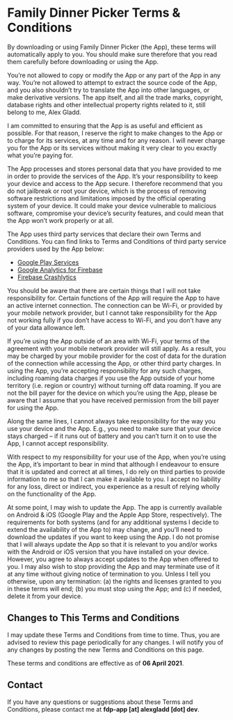 # Family Dinner Picker Terms & Conditions

By downloading or using Family Dinner Picker (the App), these terms will automatically apply to you. You should make sure therefore that you read them carefully before downloading or using the App.

You’re not allowed to copy or modify the App or any part of the App in any way. You’re not allowed to attempt to extract the source code of the App, and you also shouldn’t try to translate the App into other languages, or make derivative versions. The app itself, and all the trade marks, copyright, database rights and other intellectual property rights related to it, still belong to me, Alex Gladd.

I am committed to ensuring that the App is as useful and efficient as possible. For that reason, I reserve the right to make changes to the App or to charge for its services, at any time and for any reason. I will never charge you for the App or its services without making it very clear to you exactly what you’re paying for.

The App processes and stores personal data that you have provided to me in order to provide the services of the App. It’s your responsibility to keep your device and access to the App secure. I therefore recommend that you do not jailbreak or root your device, which is the process of removing software restrictions and limitations imposed by the official operating system of your device. It could make your device vulnerable to malicious software, compromise your device’s security features, and could mean that the App won’t work properly or at all.

The App uses third party services that declare their own Terms and Conditions. You can find links to Terms and Conditions of third party service providers used by the App below:

* [Google Play Services](https://policies.google.com/terms)
* [Google Analytics for Firebase](https://firebase.google.com/terms/analytics)
* [Firebase Crashlytics](https://firebase.google.com/terms/crashlytics)

You should be aware that there are certain things that I will not take responsibility for. Certain functions of the App will require the App to have an active internet connection. The connection can be Wi-Fi, or provided by your mobile network provider, but I cannot take responsibility for the App not working fully if you don’t have access to Wi-Fi, and you don’t have any of your data allowance left.

If you’re using the App outside of an area with Wi-Fi, your terms of the agreement with your mobile network provider will still apply. As a result, you may be charged by your mobile provider for the cost of data for the duration of the connection while accessing the App, or other third party charges. In using the App, you’re accepting responsibility for any such charges, including roaming data charges if you use the App outside of your home territory (i.e. region or country) without turning off data roaming. If you are not the bill payer for the device on which you’re using the App, please be aware that I assume that you have received permission from the bill payer for using the App.

Along the same lines, I cannot always take responsibility for the way you use your device and the App. E.g., you need to make sure that your device stays charged – if it runs out of battery and you can’t turn it on to use the App, I cannot accept responsibility.

With respect to my responsibility for your use of the App, when you’re using the App, it’s important to bear in mind that although I endeavour to ensure that it is updated and correct at all times, I do rely on third parties to provide information to me so that I can make it available to you. I accept no liability for any loss, direct or indirect, you experience as a result of relying wholly on the functionality of the App.

At some point, I may wish to update the App. The app is currently available on Android & iOS (Google Play and the Apple App Store, respectively). The requirements for both systems (and for any additional systems I decide to extend the availability of the App to) may change, and you’ll need to download the updates if you want to keep using the App. I do not promise that I will always update the App so that it is relevant to you and/or works with the Android or iOS version that you have installed on your device. However, you agree to always accept updates to the App when offered to you. I may also wish to stop providing the App and may terminate use of it at any time without giving notice of termination to you. Unless I tell you otherwise, upon any termination: (a) the rights and licenses granted to you in these terms will end; (b) you must stop using the App; and (c) if needed, delete it from your device.

## Changes to This Terms and Conditions

I may update these Terms and Conditions from time to time. Thus, you are advised to review this page periodically for any changes. I will notify you of any changes by posting the new Terms and Conditions on this page.

These terms and conditions are effective as of **06 April 2021**.

## Contact

If you have any questions or suggestions about these Terms and Conditions, please contact me at **fdp-app \[at\] alexgladd \[dot\] dev**.
